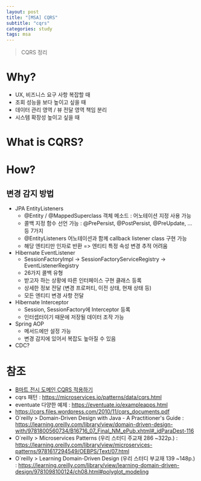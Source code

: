 ```yaml
---
layout: post
title: "[MSA] CQRS"
subtitle: "cqrs"
categories: study
tags: msa
---
```

> CQRS 정리

# Why?
- UX, 비즈니스 요구 사항 복잡할 때
- 조회 성능을 보다 높이고 싶을 때
- 데이터 관리 영역 / 뷰 전달 영역 책임 분리
- 시스템 확장성 높이고 싶을 때

# What is CQRS?


# How?
## 변경 감지 방법
- JPA EntityListeners
  - @Entity / @MappedSuperclass 객체 메소드 : 어노테이션 지정 사용 가능
  - 콜백 지정 함수 선언 가능 : @PrePersist, @PostPersist, @PreUpdate, ... 등 7가지
  - @EntityListeners 어노테이션과 함께 callback listener class 구현 가능
  - 해당 엔티티만 인자로 반환 => 엔티티 특정 속성 변경 추적 어려움
- Hibernate EventListener
  - SessionFactoryImpl -> SessionFactoryServiceRegistry -> EventListenerRegistry
  - 26가지 콜백 유형
  - 받고자 하는 상황에 따른 인터페이스 구현 클래스 등록
  - 상세한 정보 전달 (변경 프로퍼티, 이전 상태, 현재 상태 등)
  - 모든 엔티티 변경 사항 전달
- Hibernate Interceptor
  - Session, SessionFactory에 Interceptor 등록
  - 인터셉터이기 때문에 저장될 데이터 조작 가능
- Spring AOP
  - 메서드에만 설정 가능
  - 변경 감지에 있어서 복잡도 높아질 수 있음
- CDC?

# 참조
- [B마트 전시 도메인 CQRS 적용하기](https://www.youtube.com/watch?v=fg5xbs59Lro)
- cqrs 패턴 : https://microservices.io/patterns/data/cqrs.html
- eventuate 다양한 예제 : https://eventuate.io/exampleapps.html
- https://cqrs.files.wordpress.com/2010/11/cqrs_documents.pdf
- O`reilly > Domain-Driven Design with Java - A Practitioner's Guide : https://learning.oreilly.com/library/view/domain-driven-design-with/9781800560734/B16716_07_Final_NM_ePub.xhtml#_idParaDest-116
- O`reilly > Microservices Patterns (우리 스터디 주교재 286 ~322p.) : https://learning.oreilly.com/library/view/microservices-patterns/9781617294549/OEBPS/Text/07.html
- O`reilly > Learning Domain-Driven Design (우리 스터디 부교재 139 ~148p.) : https://learning.oreilly.com/library/view/learning-domain-driven-design/9781098100124/ch08.html#polyglot_modeling